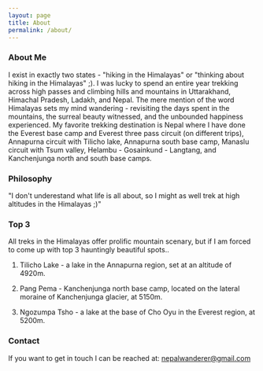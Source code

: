 ```yaml
---
layout: page
title: About
permalink: /about/
---
```


### About Me

I exist in exactly two states - "hiking in the Himalayas" or "thinking about hiking in the Himalayas" ;). I was lucky to spend an entire year trekking across high passes and climbing hills and mountains in Uttarakhand, Himachal Pradesh, Ladakh, and Nepal. The mere mention of the word Himalayas sets my mind wandering - revisiting the days spent in the mountains, the surreal beauty witnessed, and the unbounded happiness experienced. My favorite trekking destination is Nepal where I have done the Everest base camp and Everest three pass circuit (on different trips), Annapurna circuit with Tilicho lake, Annapurna south base camp, Manaslu circuit with Tsum valley, Helambu - Gosainkund - Langtang, and Kanchenjunga north and south base camps.

### Philosophy

"I don't underestand what life is all about, so I might as well trek at high altitudes in the Himalayas ;)"

### Top 3

All treks in the Himalayas offer prolific mountain scenary, but if I am forced to come up with top 3 hauntingly beautiful spots..

1. Tilicho Lake - a lake in the Annapurna region, set at an altitude of 4920m.

2. Pang Pema - Kanchenjunga north base camp, located on the lateral moraine of Kanchenjunga glacier, at 5150m.

3. Ngozumpa Tsho - a lake at the base of Cho Oyu in the Everest region, at 5200m.

### Contact

If you want to get in touch I can be reached at:
[nepalwanderer@gmail.com](mailto:nepalwanderer@gmail.com)


